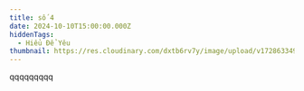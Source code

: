 ```yaml
---
title: số 4
date: 2024-10-10T15:00:00.000Z
hiddenTags:
  - Hiểu Để Yêu
thumbnail: https://res.cloudinary.com/dxtb6rv7y/image/upload/v1728633497/6_l99vop.jpg
---
```

qqqqqqqqq

